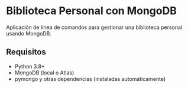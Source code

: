 # Biblioteca Personal con MongoDB

Aplicación de línea de comandos para gestionar una biblioteca personal usando MongoDB.

## Requisitos

- Python 3.8+
- MongoDB (local o Atlas)
- pymongo y otras dependencias (instaladas automáticamente)

